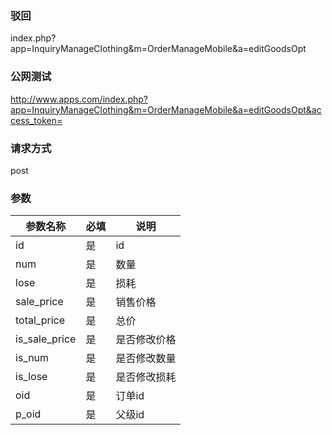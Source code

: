 ### **驳回**
index.php?app=InquiryManageClothing&m=OrderManageMobile&a=editGoodsOpt

### **公网测试**
http://www.apps.com/index.php?app=InquiryManageClothing&m=OrderManageMobile&a=editGoodsOpt&access_token=
### **请求方式**
post


### **参数**
| 参数名称  |必填|     说明      |
|------|-----|------|
| id| 是 |   id|
| num| 是 |数量|
| lose| 是 |损耗|
| sale_price| 是 |销售价格|
| total_price| 是 |总价|
| is_sale_price| 是 |是否修改价格|
| is_num| 是 |是否修改数量|
| is_lose| 是 |是否修改损耗|
| oid| 是 |订单id|
| p_oid| 是 |父级id|